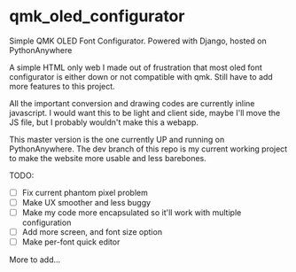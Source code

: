# qmk_oled_configurator
Simple QMK OLED Font Configurator. Powered with Django, hosted on PythonAnywhere

A simple HTML only web I made out of frustration that most oled font configurator is either down or not compatible with qmk. Still have to add more features to this project.

All the important conversion and drawing codes are currently inline javascript. I would want this to be light and client side, maybe I'll move the JS file, but I probably wouldn't make this a webapp.

This master version is the one currently UP and running on PythonAnywhere. The dev branch of this repo is my current working project to make the website more usable and less barebones.

TODO:
- [ ] Fix current phantom pixel problem
- [ ] Make UX smoother and less buggy
- [ ] Make my code more encapsulated so it'll work with multiple configuration
- [ ] Add more screen, and font size option
- [ ] Make per-font quick editor

More to add...
